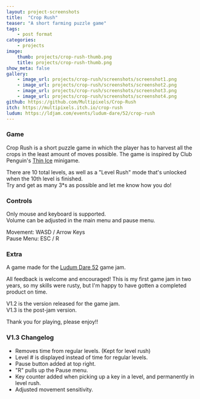 ```yaml
---
layout: project-screenshots
title:  "Crop Rush"
teaser: "A short farming puzzle game"
tags:
    - post format
categories:
    - projects
image:
    thumb: projects/crop-rush-thumb.png
    title: projects/crop-rush-thumb.png
show_meta: false
gallery:
    - image_url: projects/crop-rush/screenshots/screenshot1.png
    - image_url: projects/crop-rush/screenshots/screenshot2.png
    - image_url: projects/crop-rush/screenshots/screenshot3.png
    - image_url: projects/crop-rush/screenshots/screenshot4.png
github: https://github.com/Multipixels/Crop-Rush
itch: https://multipixels.itch.io/crop-rush
ludum: https://ldjam.com/events/ludum-dare/52/crop-rush
---
```


<!-- <iframe frameborder="0" src="https://itch.io/embed-upload/7247555?color=715100" allowfullscreen="" width="100%" height="380px"><a href="https://multipixels.itch.io/crop-rush">Play Crop Rush on itch.io</a></iframe> -->

### Game

Crop Rush is a short puzzle game in which the player has to harvest all the crops in the least amount of moves possible. The game is inspired by Club Penguin's <a href="https://clubpenguin.fandom.com/wiki/Thin_Ice">Thin Ice</a> minigame.

There are 10 total levels, as well as a "Level Rush" mode that's unlocked when the 10th level is finished.&nbsp;&nbsp;<br>Try and get as many 3*s as possible and let me know how you do!

### Controls

Only mouse and keyboard is supported.  
Volume can be adjusted in the main menu and pause menu.

Movement: WASD / Arrow Keys&nbsp;&nbsp;<br>Pause Menu: ESC / R

### Extra

A game made for the <a href="https://ldjam.com/events/ludum-dare/52">Ludum Dare 52</a> game jam.

All feedback is welcome and encouraged! This is my first game jam in two years, so my skills were rusty, but I'm happy to have gotten a completed product on time.

V1.2 is the version released for the game jam.  
V1.3 is the post-jam version.

Thank you for playing, please enjoy!!

### V1.3 Changelog
- Removes time from regular levels. (Kept for level rush)
- Level # is displayed instead of time for regular levels.
- Pause button added at top right.
- "R" pulls up the Pause menu.
- Key counter added when picking up a key in a level, and permanently in level rush.
- Adjusted movement sensitivity.